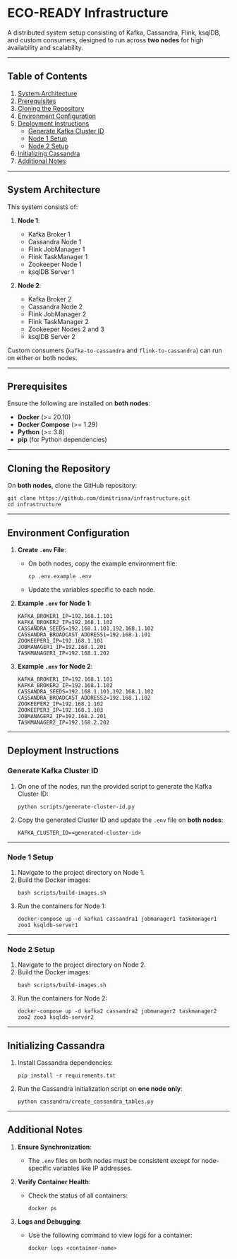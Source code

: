 # **ECO-READY Infrastructure**

A distributed system setup consisting of Kafka, Cassandra, Flink, ksqlDB, and custom consumers, designed to run across **two nodes** for high availability and scalability.

---

## **Table of Contents**
1. [System Architecture](#system-architecture)
2. [Prerequisites](#prerequisites)
3. [Cloning the Repository](#cloning-the-repository)
4. [Environment Configuration](#environment-configuration)
5. [Deployment Instructions](#deployment-instructions)
   - [Generate Kafka Cluster ID](#generate-kafka-cluster-id)
   - [Node 1 Setup](#node-1-setup)
   - [Node 2 Setup](#node-2-setup)
6. [Initializing Cassandra](#initializing-cassandra)
7. [Additional Notes](#additional-notes)

---

## **System Architecture**

This system consists of:
1. **Node 1**:
   - Kafka Broker 1
   - Cassandra Node 1
   - Flink JobManager 1
   - Flink TaskManager 1
   - Zookeeper Node 1
   - ksqlDB Server 1 

2. **Node 2**:
   - Kafka Broker 2
   - Cassandra Node 2
   - Flink JobManager 2
   - Flink TaskManager 2
   - Zookeeper Nodes 2 and 3
   - ksqlDB Server 2

Custom consumers (`kafka-to-cassandra` and `flink-to-cassandra`) can run on either or both nodes.

---

## **Prerequisites**

Ensure the following are installed on **both nodes**:
- **Docker** (>= 20.10)
- **Docker Compose** (>= 1.29)
- **Python** (>= 3.8)
- **pip** (for Python dependencies)

---

## **Cloning the Repository**

On **both nodes**, clone the GitHub repository:
```
git clone https://github.com/dimitrisna/infrastructure.git
cd infrastructure
```

---

## **Environment Configuration**

1. **Create `.env` File**:
   - On both nodes, copy the example environment file:
     ```
     cp .env.example .env
     ```
   - Update the variables specific to each node.

2. **Example `.env` for Node 1**:
   ```
   KAFKA_BROKER1_IP=192.168.1.101
   KAFKA_BROKER2_IP=192.168.1.102
   CASSANDRA_SEEDS=192.168.1.101,192.168.1.102
   CASSANDRA_BROADCAST_ADDRESS1=192.168.1.101
   ZOOKEEPER1_IP=192.168.1.101
   JOBMANAGER1_IP=192.168.1.201
   TASKMANAGER1_IP=192.168.1.202
   ```

3. **Example `.env` for Node 2**:
   ```
   KAFKA_BROKER1_IP=192.168.1.101
   KAFKA_BROKER2_IP=192.168.1.102
   CASSANDRA_SEEDS=192.168.1.101,192.168.1.102
   CASSANDRA_BROADCAST_ADDRESS2=192.168.1.102
   ZOOKEEPER2_IP=192.168.1.102
   ZOOKEEPER3_IP=192.168.1.103
   JOBMANAGER2_IP=192.168.2.201
   TASKMANAGER2_IP=192.168.2.202
   ```

---

## **Deployment Instructions**

### **Generate Kafka Cluster ID**

1. On one of the nodes, run the provided script to generate the Kafka Cluster ID:
   ```
   python scripts/generate-cluster-id.py
   ```

2. Copy the generated Cluster ID and update the `.env` file on **both nodes**:
   ```
   KAFKA_CLUSTER_ID=<generated-cluster-id>
   ```

---

### **Node 1 Setup**

1. Navigate to the project directory on Node 1.
2. Build the Docker images:
   ```
   bash scripts/build-images.sh
   ```
3. Run the containers for Node 1:
   ```
   docker-compose up -d kafka1 cassandra1 jobmanager1 taskmanager1 zoo1 ksqldb-server1
   ```

---

### **Node 2 Setup**

1. Navigate to the project directory on Node 2.
2. Build the Docker images:
   ```
   bash scripts/build-images.sh
   ```
3. Run the containers for Node 2:
   ```
   docker-compose up -d kafka2 cassandra2 jobmanager2 taskmanager2 zoo2 zoo3 ksqldb-server2
   ```

---

## **Initializing Cassandra**

1. Install Cassandra dependencies:
   ```
   pip install -r requirements.txt
   ```
2. Run the Cassandra initialization script on **one node only**:
   ```
   python cassandra/create_cassandra_tables.py
   ```

---



## **Additional Notes**

1. **Ensure Synchronization**:
   - The `.env` files on both nodes must be consistent except for node-specific variables like IP addresses.

2. **Verify Container Health**:
   - Check the status of all containers:
     ```
     docker ps
     ```

3. **Logs and Debugging**:
   - Use the following command to view logs for a container:
     ```
     docker logs <container-name>
     ```

